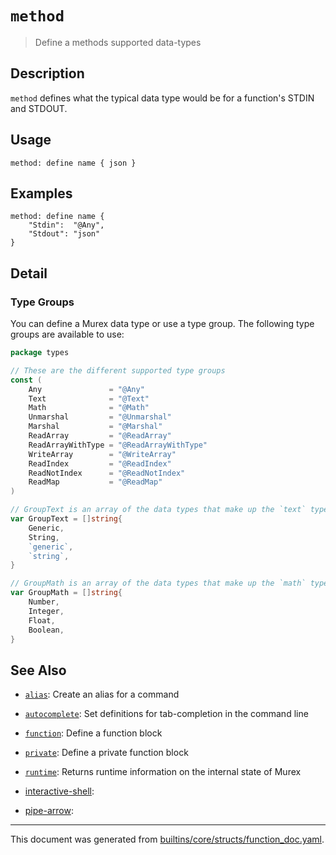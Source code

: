 # `method`

> Define a methods supported data-types

## Description

`method` defines what the typical data type would be for a function's STDIN
and STDOUT.

## Usage

```
method: define name { json }
```

## Examples

```
method: define name {
    "Stdin":  "@Any",
    "Stdout": "json"
}
```

## Detail

### Type Groups

You can define a Murex data type or use a type group. The following type
groups are available to use:

```go
package types

// These are the different supported type groups
const (
	Any               = "@Any"
	Text              = "@Text"
	Math              = "@Math"
	Unmarshal         = "@Unmarshal"
	Marshal           = "@Marshal"
	ReadArray         = "@ReadArray"
	ReadArrayWithType = "@ReadArrayWithType"
	WriteArray        = "@WriteArray"
	ReadIndex         = "@ReadIndex"
	ReadNotIndex      = "@ReadNotIndex"
	ReadMap           = "@ReadMap"
)

// GroupText is an array of the data types that make up the `text` type
var GroupText = []string{
	Generic,
	String,
	`generic`,
	`string`,
}

// GroupMath is an array of the data types that make up the `math` type
var GroupMath = []string{
	Number,
	Integer,
	Float,
	Boolean,
}
```

## See Also

* [`alias`](../commands/alias.md):
  Create an alias for a command
* [`autocomplete`](../commands/autocomplete.md):
  Set definitions for tab-completion in the command line
* [`function`](../commands/function.md):
  Define a function block
* [`private`](../commands/private.md):
  Define a private function block
* [`runtime`](../commands/runtime.md):
  Returns runtime information on the internal state of Murex
* [interactive-shell](../commands/interactive-shell.md):
  
* [pipe-arrow](../commands/pipe-arrow.md):
  

<hr/>

This document was generated from [builtins/core/structs/function_doc.yaml](https://github.com/lmorg/murex/blob/master/builtins/core/structs/function_doc.yaml).